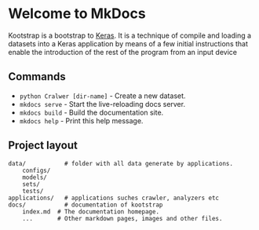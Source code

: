 # Welcome to MkDocs

Kootstrap is a bootstrap to [Keras](http://keras.io). It is a technique of compile and loading a datasets into a Keras application by means of a few initial instructions that enable the introduction of the rest of the program from an input device

## Commands

* `python Cralwer [dir-name]` - Create a new dataset.
* `mkdocs serve` - Start the live-reloading docs server.
* `mkdocs build` - Build the documentation site.
* `mkdocs help` - Print this help message.

## Project layout

    data/           # folder with all data generate by applications.
        configs/
        models/
        sets/
        tests/
    applications/   # applications suches crawler, analyzers etc
    docs/           # documentation of kootstrap
        index.md  # The documentation homepage.
        ...       # Other markdown pages, images and other files.
